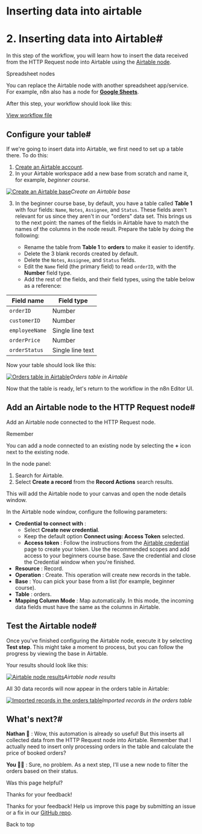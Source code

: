 # Inserting data into airtable

[ ](https://github.com/n8n-io/n8n-docs/edit/main/docs/courses/level-one/chapter-5/chapter-5.2.md "Edit this page")

# 2\. Inserting data into Airtable#

In this step of the workflow, you will learn how to insert the data received from the HTTP Request node into Airtable using the [Airtable node](../../../../integrations/builtin/app-nodes/n8n-nodes-base.airtable/).

Spreadsheet nodes

You can replace the Airtable node with another spreadsheet app/service. For example, n8n also has a node for [**Google Sheets**](../../../../integrations/builtin/app-nodes/n8n-nodes-base.googlesheets/).

After this step, your workflow should look like this:

[View workflow file](/_workflows//courses/level-one/chapter-5/chapter-5.2.json)

## Configure your table#

If we're going to insert data into Airtable, we first need to set up a table there. To do this:

  1. [Create an Airtable account](https://airtable.com/signup).
  2. In your Airtable workspace add a new base from scratch and name it, for example, _beginner course_.

[![Create an Airtable base](/_images/courses/level-one/chapter-five/l1-c5-2-create-airtable-base.png)](https://docs.n8n.io/_images/courses/level-one/chapter-five/l1-c5-2-create-airtable-base.png)_Create an Airtable base_

  3. In the beginner course base, by default, you have a table called **Table 1** with four fields: `Name`, `Notes`, `Assignee`, and `Status`. These fields aren't relevant for us since they aren't in our "orders" data set. This brings us to the next point: the names of the fields in Airtable have to match the names of the columns in the node result. Prepare the table by doing the following:

     * Rename the table from **Table 1** to **orders** to make it easier to identify.
     * Delete the 3 blank records created by default.
     * Delete the `Notes`, `Assignee`, and `Status` fields.
     * Edit the `Name` field (the primary field) to read `orderID`, with the **Number** field type.
     * Add the rest of the fields, and their field types, using the table below as a reference:

Field name | Field type  
---|---  
`orderID` | Number  
`customerID` | Number  
`employeeName` | Single line text  
`orderPrice` | Number  
`orderStatus` | Single line text  
  



Now your table should look like this:

[![Orders table in Airtable](/_images/courses/level-one/chapter-five/l1-c5-2-orders-table.png)](https://docs.n8n.io/_images/courses/level-one/chapter-five/l1-c5-2-orders-table.png)_Orders table in Airtable_

Now that the table is ready, let's return to the workflow in the n8n Editor UI.

## Add an Airtable node to the HTTP Request node#

Add an Airtable node connected to the HTTP Request node.

Remember

You can add a node connected to an existing node by selecting the **+** icon next to the existing node.

In the node panel:

  1. Search for Airtable.
  2. Select **Create a record** from the **Record Actions** search results.



This will add the Airtable node to your canvas and open the node details window.

In the Airtable node window, configure the following parameters:

  * **Credential to connect with** :
    * Select **Create new credential**.
    * Keep the default option **Connect using: Access Token** selected.
    * **Access token** : Follow the instructions from the [Airtable credential](../../../../integrations/builtin/credentials/airtable/) page to create your token. Use the recommended scopes and add access to your beginners course base. Save the credential and close the Credential window when you're finished.
  * **Resource** : Record.
  * **Operation** : Create. This operation will create new records in the table.
  * **Base** : You can pick your base from a list (for example, beginner course).
  * **Table** : orders.
  * **Mapping Column Mode** : Map automatically. In this mode, the incoming data fields must have the same as the columns in Airtable.



## Test the Airtable node#

Once you've finished configuring the Airtable node, execute it by selecting **Test step**. This might take a moment to process, but you can follow the progress by viewing the base in Airtable.

Your results should look like this:

[![Airtable node results](/_images/courses/level-one/chapter-five/l1-c5-2-airtable-node.png)](https://docs.n8n.io/_images/courses/level-one/chapter-five/l1-c5-2-airtable-node.png)_Airtable node results_

All 30 data records will now appear in the orders table in Airtable:

[![Imported records in the orders table](/_images/courses/level-one/chapter-five/l1-c5-2-airtable-records.png)](https://docs.n8n.io/_images/courses/level-one/chapter-five/l1-c5-2-airtable-records.png)_Imported records in the orders table_

## What's next?#

**Nathan 🙋** : Wow, this automation is already so useful! But this inserts all collected data from the HTTP Request node into Airtable. Remember that I actually need to insert only processing orders in the table and calculate the price of booked orders?

**You 👩‍🔧** : Sure, no problem. As a next step, I'll use a new node to filter the orders based on their status.

Was this page helpful? 

Thanks for your feedback! 

Thanks for your feedback! Help us improve this page by submitting an issue or a fix in our [GitHub repo](https://github.com/n8n-io/n8n-docs). 

Back to top 
